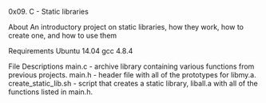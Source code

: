 0x09. C - Static libraries

About
An introductory project on
static libraries, how they work, how to create one, and how to use them

Requirements
Ubuntu 14.04
gcc 4.8.4

File Descriptions
main.c - archive library containing various functions from previous projects.
main.h - header file with all of the prototypes for libmy.a.
create_static_lib.sh - script that creates a static library,
liball.a with all of the functions listed in main.h.
